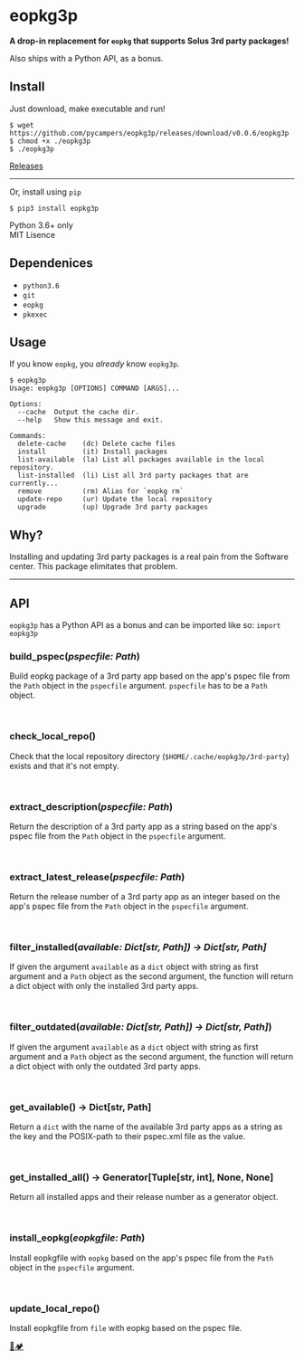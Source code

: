 # eopkg3p

**A drop-in replacement for `eopkg` that supports Solus 3rd party packages!**

Also ships with a Python API, as a bonus.

## Install

Just download, make executable and run!

```
$ wget https://github.com/pycampers/eopkg3p/releases/download/v0.0.6/eopkg3p
$ chmod +x ./eopkg3p
$ ./eopkg3p
```

[Releases](https://github.com/pycampers/eopkg3p/releases)

---

Or, install using `pip`

```
$ pip3 install eopkg3p
```

Python 3.6+ only    
MIT Lisence

## Dependenices

- `python3.6`
- `git`
- `eopkg`
- `pkexec`


## Usage

If you know `eopkg`, you _already_ know `eopkg3p`.

```
$ eopkg3p 
Usage: eopkg3p [OPTIONS] COMMAND [ARGS]...

Options:
  --cache  Output the cache dir.
  --help   Show this message and exit.

Commands:
  delete-cache    (dc) Delete cache files
  install         (it) Install packages
  list-available  (la) List all packages available in the local repository.
  list-installed  (li) List all 3rd party packages that are currently...
  remove          (rm) Alias for `eopkg rm`
  update-repo     (ur) Update the local repository
  upgrade         (up) Upgrade 3rd party packages
```

## Why?

Installing and updating 3rd party packages is a real pain from the Software center. 
This package elimitates that problem.

---

## API
`eopkg3p` has a Python API as a bonus and can be imported like so:
`import eopkg3p`


### build_pspec(*pspecfile: Path*)
Build eopkg package of a 3rd party app based on the app's pspec file from the `Path` object in the `pspecfile` argument.
`pspecfile` has to be a `Path` object.

&nbsp;
### check\_local_repo()
Check that the local repository directory (`$HOME/.cache/eopkg3p/3rd-party`) exists and that it's not empty.

&nbsp;
### extract_description(*pspecfile: Path*)
Return the description of a 3rd party app as a string based on the app's pspec file from the `Path` object in the `pspecfile` argument.

&nbsp;
### extract\_latest_release(*pspecfile: Path*)
Return the release number of a 3rd party app as an integer based on the app's pspec file from the `Path` object in the `pspecfile` argument.

&nbsp;
### filter_installed(*available: Dict[str, Path]) -> Dict[str, Path]*
If given the argument `available` as a `dict` object with string as first argument and a `Path` object as the second argument, the function will return a dict object with only the installed 3rd party apps.

&nbsp;
### filter_outdated(*available: Dict[str, Path]) -> Dict[str, Path]*)
If given the argument `available` as a `dict` object with string as first argument and a `Path` object as the second argument, the function will return a dict object with only the outdated 3rd party apps.

&nbsp;
### get_available() -> Dict[str, Path]
Return a `dict` with the name of the available 3rd party apps as a string as the key and the POSIX-path to their pspec.xml file as the value.

&nbsp;
### get\_installed_all() -> Generator[Tuple[str, int], None, None]
Return all installed apps and their release number as a generator object.

&nbsp;
### install_eopkg(*eopkgfile: Path*)
Install eopkgfile with `eopkg` based on the app's pspec file from the `Path` object in the `pspecfile` argument.

&nbsp;
### update\_local_repo()
Install eopkgfile from `file` with eopkg based on the pspec file.


[🐍🏕](http://www.pycampers.com/)
